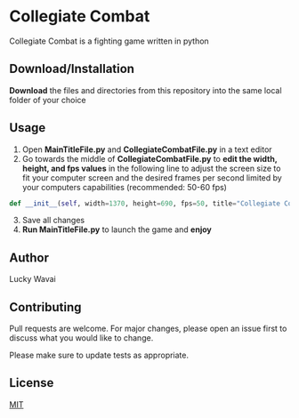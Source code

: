 # Collegiate Combat

Collegiate Combat is a fighting game written in python

## Download/Installation

**Download** the files and directories from this repository into the same local folder of your choice

## Usage

1. Open **MainTitleFile.py** and **CollegiateCombatFile.py** in a text editor
2. Go towards the middle of **CollegiateCombatFile.py** to **edit the width, height, and fps values** in the following line to adjust the screen size to fit your computer screen and the desired frames per second limited by your computers capabilities (recommended: 50-60 fps)
```python
def __init__(self, width=1370, height=690, fps=50, title="Collegiate Combat"):
```
3. Save all changes
4. **Run MainTitleFile.py** to launch the game and **enjoy**


## Author

Lucky Wavai

## Contributing
Pull requests are welcome. For major changes, please open an issue first to discuss what you would like to change.

Please make sure to update tests as appropriate.

## License
[MIT](https://choosealicense.com/licenses/mit/)
